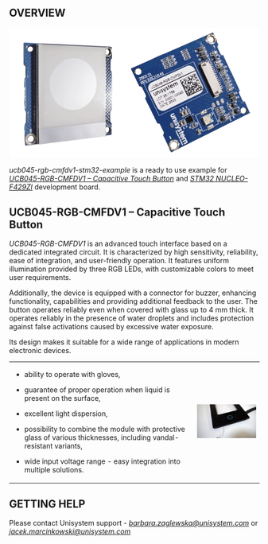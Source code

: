 OVERVIEW
--------
![img1](/Docs/img_1.png)

*ucb045-rgb-cmfdv1-stm32-example* is a ready to use example for [*UCB045-RGB-CMFDV1 – Capacitive Touch Button*](https://unisystem.com/product/accessories/ucb045-rgb-cmfdv1-capacitive-touch-button) and [*STM32 NUCLEO-F429ZI*](https://www.st.com/en/evaluation-tools/nucleo-f429zi.html) development board.

UCB045-RGB-CMFDV1 – Capacitive Touch Button
-------------------------------------------

*UCB045-RGB-CMFDV1* is an advanced touch interface based on a dedicated integrated circuit. It is characterized by high sensitivity, reliability, ease of integration, and user-friendly operation. It features uniform illumination provided by three RGB LEDs, with customizable colors to meet user requirements.

Additionally, the device is equipped with a connector for buzzer, enhancing functionality, capabilities and providing additional feedback to the user. The button operates reliably even when covered with glass up to 4 mm thick. It operates reliably in the presence of water droplets and includes protection against false activations caused by excessive water exposure.

Its design makes it suitable for a wide range of applications in modern electronic devices.

| | |
|:-------------------------|:-------------------------|
| <ul><li>ability to operate with gloves,</li></ul> <ul><li>guarantee of proper operation when liquid is present on the surface,</li></ul> <ul><li>excellent light dispersion,</li></ul> <ul><li>possibility to combine the module with protective glass of various thicknesses, including vandal-resistant variants,</li></ul> <ul><li>wide input voltage range - easy integration into multiple solutions.</li></ul> | ![img2](/Docs/img_2.gif)

GETTING HELP
------------

Please contact Unisystem support - [*<barbara.zaglewska@unisystem.com>*](barbara.zaglewska@unisystem.com) or [*<jacek.marcinkowski@unisystem.com>*](jacek.marcinkowski@unisystem.com)

